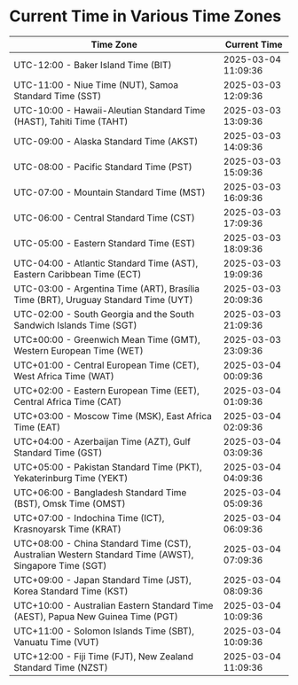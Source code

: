 # Current Time in Various Time Zones

| Time Zone | Current Time |
|-----------|--------------|
| UTC-12:00 - Baker Island Time (BIT) | 2025-03-04 11:09:36 |
| UTC-11:00 - Niue Time (NUT), Samoa Standard Time (SST) | 2025-03-03 12:09:36 |
| UTC-10:00 - Hawaii-Aleutian Standard Time (HAST), Tahiti Time (TAHT) | 2025-03-03 13:09:36 |
| UTC-09:00 - Alaska Standard Time (AKST) | 2025-03-03 14:09:36 |
| UTC-08:00 - Pacific Standard Time (PST) | 2025-03-03 15:09:36 |
| UTC-07:00 - Mountain Standard Time (MST) | 2025-03-03 16:09:36 |
| UTC-06:00 - Central Standard Time (CST) | 2025-03-03 17:09:36 |
| UTC-05:00 - Eastern Standard Time (EST) | 2025-03-03 18:09:36 |
| UTC-04:00 - Atlantic Standard Time (AST), Eastern Caribbean Time (ECT) | 2025-03-03 19:09:36 |
| UTC-03:00 - Argentina Time (ART), Brasília Time (BRT), Uruguay Standard Time (UYT) | 2025-03-03 20:09:36 |
| UTC-02:00 - South Georgia and the South Sandwich Islands Time (SGT) | 2025-03-03 21:09:36 |
| UTC±00:00 - Greenwich Mean Time (GMT), Western European Time (WET) | 2025-03-03 23:09:36 |
| UTC+01:00 - Central European Time (CET), West Africa Time (WAT) | 2025-03-04 00:09:36 |
| UTC+02:00 - Eastern European Time (EET), Central Africa Time (CAT) | 2025-03-04 01:09:36 |
| UTC+03:00 - Moscow Time (MSK), East Africa Time (EAT) | 2025-03-04 02:09:36 |
| UTC+04:00 - Azerbaijan Time (AZT), Gulf Standard Time (GST) | 2025-03-04 03:09:36 |
| UTC+05:00 - Pakistan Standard Time (PKT), Yekaterinburg Time (YEKT) | 2025-03-04 04:09:36 |
| UTC+06:00 - Bangladesh Standard Time (BST), Omsk Time (OMST) | 2025-03-04 05:09:36 |
| UTC+07:00 - Indochina Time (ICT), Krasnoyarsk Time (KRAT) | 2025-03-04 06:09:36 |
| UTC+08:00 - China Standard Time (CST), Australian Western Standard Time (AWST), Singapore Time (SGT) | 2025-03-04 07:09:36 |
| UTC+09:00 - Japan Standard Time (JST), Korea Standard Time (KST) | 2025-03-04 08:09:36 |
| UTC+10:00 - Australian Eastern Standard Time (AEST), Papua New Guinea Time (PGT) | 2025-03-04 10:09:36 |
| UTC+11:00 - Solomon Islands Time (SBT), Vanuatu Time (VUT) | 2025-03-04 10:09:36 |
| UTC+12:00 - Fiji Time (FJT), New Zealand Standard Time (NZST) | 2025-03-04 11:09:36 |
